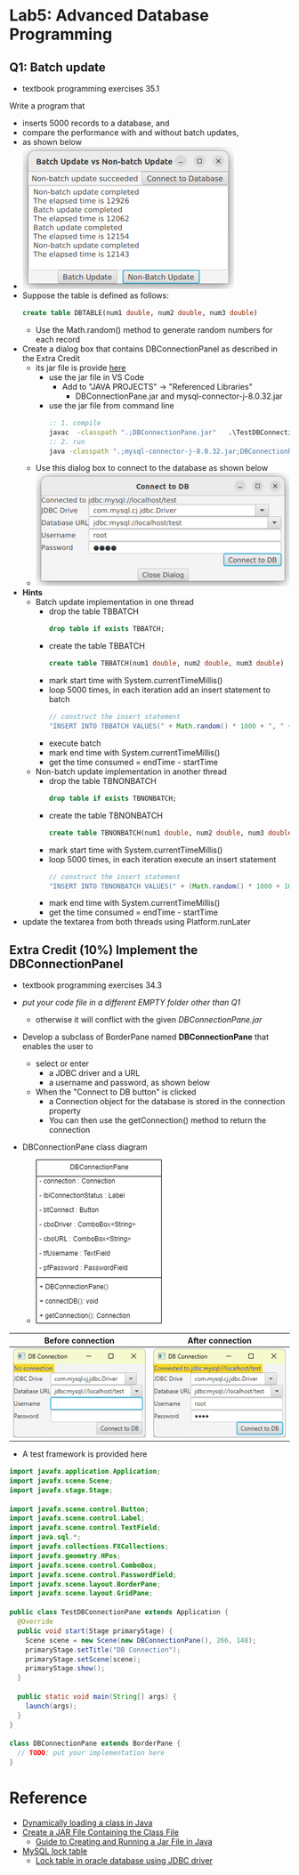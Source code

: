 # Lab5: Advanced Database Programming

## Q1: Batch update 
- textbook programming exercises 35.1

Write a program that 
- inserts 5000 records to a database, and
- compare the performance with and without batch updates, 
- as shown below
- ![batch update vs non-batch update](./images/buvsnbu.png)
- Suppose the table is defined as follows:
  ```sql
  create table DBTABLE(num1 double, num2 double, num3 double)
  ```
  - Use the Math.random() method to generate random numbers for each record
- Create a dialog box that contains DBConnectionPanel as described in the Extra Credit
  - its jar file is provide [here](./resources/DBConnectionPane.jar) 
    - use the jar file in VS Code
      - Add to "JAVA PROJECTS" -> "Referenced Libraries"
        - DBConnectionPane.jar and mysql-connector-j-8.0.32.jar
    - use the jar file from command line
      ```cmd
      :: 1. compile 
      javac  -classpath ".;DBConnectionPane.jar"   .\TestDBConnectionPane.java
      :: 2. run
      java -classpath ".;mysql-connector-j-8.0.32.jar;DBConnectionPane.jar"   TestDBConnectionPane
      ```
  - Use this dialog box to connect to the database as shown below
  - ![connect to database](./images/con2db.png)
- **Hints**
  - Batch update implementation in one thread
    - drop the table TBBATCH
      ```sql
      drop table if exists TBBATCH;
      ```
    - create the table TBBATCH
      ```sql
      create table TBBATCH(num1 double, num2 double, num3 double)
      ```
    - mark start time with System.currentTimeMillis()
    - loop 5000 times, in each iteration add an insert statement to batch
      ```java
      // construct the insert statement
      "INSERT INTO TBBATCH VALUES(" + Math.random() * 1000 + ", " + Math.random() * 100 + ", " + Math.random() * 10 + ")"
      ```
    - execute batch
    - mark end time with System.currentTimeMillis()
    - get the time consumed = endTime - startTime
  - Non-batch update implementation in another thread
    - drop the table TBNONBATCH
      ```sql
      drop table if exists TBNONBATCH;
      ```
    - create the table TBNONBATCH
      ```sql
      create table TBNONBATCH(num1 double, num2 double, num3 double)
      ```
    - mark start time with System.currentTimeMillis()
    - loop 5000 times, in each iteration execute an insert statement
      ```java
      // construct the insert statement
      "INSERT INTO TBNONBATCH VALUES(" + (Math.random() * 1000 + 1000) + ", " + Math.random() * 100 + ", " + Math.random() * 10 + ")"
      ```
    - mark end time with System.currentTimeMillis()
    - get the time consumed = endTime - startTime
- update the textarea from both threads using Platform.runLater


## Extra Credit (10%) Implement the DBConnectionPanel
- textbook programming exercises 34.3
- *put your code file in a different EMPTY folder other than Q1*
  - otherwise it will conflict with the given *DBConnectionPane.jar*
- Develop a subclass of BorderPane named **DBConnectionPane** that enables the user to
  - select or enter 
    - a JDBC driver and a URL 
    - a username and password, as shown below
  - When the "Connect to DB button" is clicked
    - a Connection object for the database is stored in the connection property
    - You can then use the getConnection() method to return the connection

- DBConnectionPane class diagram
  - ![DBConnectionPane](./images/dbcp.jpg)

| Before connection | After connection |
| --- | --- |
| ![unconnected](./images/dbcon1.png) | ![connected](./images/dbcon2.png) |

- A test framework is provided here
```java
import javafx.application.Application;
import javafx.scene.Scene;
import javafx.stage.Stage;

import javafx.scene.control.Button;
import javafx.scene.control.Label;
import javafx.scene.control.TextField;
import java.sql.*;
import javafx.collections.FXCollections;
import javafx.geometry.HPos;
import javafx.scene.control.ComboBox;
import javafx.scene.control.PasswordField;
import javafx.scene.layout.BorderPane;
import javafx.scene.layout.GridPane;

public class TestDBConnectionPane extends Application { 
  @Override
  public void start(Stage primaryStage) {   
    Scene scene = new Scene(new DBConnectionPane(), 266, 148);
    primaryStage.setTitle("DB Connection");
    primaryStage.setScene(scene);
    primaryStage.show();
  }

  public static void main(String[] args) {
    launch(args);
  }
}

class DBConnectionPane extends BorderPane {
  // TODO: put your implementation here
}
```


# Reference
- [Dynamically loading a class in Java](https://stackoverflow.com/questions/5571466/dynamically-loading-a-class-in-java)
- [Create a JAR File Containing the Class File](https://docs.oracle.com/javase/tutorial/security/toolsign/step2.html)
  - [Guide to Creating and Running a Jar File in Java](https://www.baeldung.com/java-create-jar)
- [MySQL lock table](https://dev.mysql.com/doc/refman/8.0/en/lock-tables.html)
  - [Lock table in oracle database using JDBC driver](https://stackoverflow.com/questions/8570440/lock-table-in-oracle-database-using-jdbc-driver)